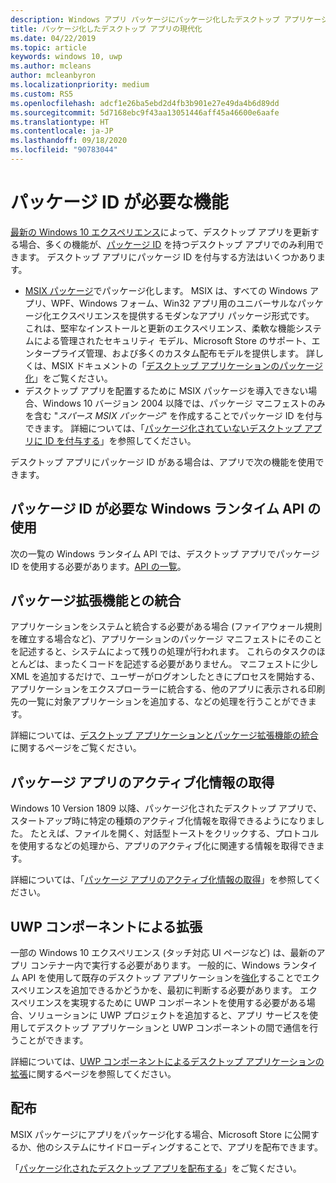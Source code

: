 ```yaml
---
description: Windows アプリ パッケージにパッケージ化したデスクトップ アプリケーションに、Windows 10 ユーザー向けの最新のエクスペリエンスを追加する方法について説明します。
title: パッケージ化したデスクトップ アプリの現代化
ms.date: 04/22/2019
ms.topic: article
keywords: windows 10, uwp
ms.author: mcleans
author: mcleanbyron
ms.localizationpriority: medium
ms.custom: RS5
ms.openlocfilehash: adcf1e26ba5ebd2d4fb3b901e27e49da4b6d89dd
ms.sourcegitcommit: 5d7168ebc9f43aa13051446aff45a46600e6aafe
ms.translationtype: HT
ms.contentlocale: ja-JP
ms.lasthandoff: 09/18/2020
ms.locfileid: "90783044"
---
```

# <a name="features-that-require-package-identity"></a>パッケージ ID が必要な機能

[最新の Windows 10 エクスペリエンス](index.md)によって、デスクトップ アプリを更新する場合、多くの機能が、[パッケージ ID](/uwp/schemas/appxpackage/uapmanifestschema/element-identity) を持つデスクトップ アプリでのみ利用できます。 デスクトップ アプリにパッケージ ID を付与する方法はいくつかあります。

* [MSIX パッケージ](/windows/msix/desktop/desktop-to-uwp-root)でパッケージ化します。 MSIX は、すべての Windows アプリ、WPF、Windows フォーム、Win32 アプリ用のユニバーサルなパッケージ化エクスペリエンスを提供するモダンなアプリ パッケージ形式です。 これは、堅牢なインストールと更新のエクスペリエンス、柔軟な機能システムによる管理されたセキュリティ モデル、Microsoft Store のサポート、エンタープライズ管理、および多くのカスタム配布モデルを提供します。 詳しくは、MSIX ドキュメントの「[デスクトップ アプリケーションのパッケージ化](/windows/msix/desktop/desktop-to-uwp-root)」をご覧ください。
* デスクトップ アプリを配置するために MSIX パッケージを導入できない場合、Windows 10 バージョン 2004 以降では、パッケージ マニフェストのみを含む "*スパース MSIX パッケージ*" を作成することでパッケージ ID を付与できます。 詳細については、「[パッケージ化されていないデスクトップ アプリに ID を付与する](grant-identity-to-nonpackaged-apps.md)」を参照してください。

デスクトップ アプリにパッケージ ID がある場合は、アプリで次の機能を使用できます。

## <a name="use-windows-runtime-apis-that-require-package-identity"></a>パッケージ ID が必要な Windows ランタイム API の使用

次の一覧の Windows ランタイム API では、デスクトップ アプリでパッケージ ID を使用する必要があります。[API の一覧](desktop-to-uwp-supported-api.md#list-of-apis)。

## <a name="integrate-with-package-extensions"></a>パッケージ拡張機能との統合

アプリケーションをシステムと統合する必要がある場合 (ファイアウォール規則を確立する場合など)、アプリケーションのパッケージ マニフェストにそのことを記述すると、システムによって残りの処理が行われます。 これらのタスクのほとんどは、まったくコードを記述する必要がありません。 マニフェストに少し XML を追加するだけで、ユーザーがログオンしたときにプロセスを開始する、アプリケーションをエクスプローラーに統合する、他のアプリに表示される印刷先の一覧に対象アプリケーションを追加する、などの処理を行うことができます。

詳細については、[デスクトップ アプリケーションとパッケージ拡張機能の統合](desktop-to-uwp-extensions.md)に関するページをご覧ください。

## <a name="get-activation-info-for-packaged-apps"></a>パッケージ アプリのアクティブ化情報の取得

Windows 10 Version 1809 以降、パッケージ化されたデスクトップ アプリで、スタートアップ時に特定の種類のアクティブ化情報を取得できるようになりました。 たとえば、ファイルを開く、対話型トーストをクリックする、プロトコルを使用するなどの処理から、アプリのアクティブ化に関連する情報を取得できます。

詳細については、「[パッケージ アプリのアクティブ化情報の取得](get-activation-info-for-packaged-apps.md)」を参照してください。

## <a name="extend-with-uwp-components"></a>UWP コンポーネントによる拡張

一部の Windows 10 エクスペリエンス (タッチ対応 UI ページなど) は、最新のアプリ コンテナー内で実行する必要があります。 一般的に、Windows ランタイム API を使用して既存のデスクトップ アプリケーションを[強化](desktop-to-uwp-enhance.md)することでエクスペリエンスを追加できるかどうかを、最初に判断する必要があります。 エクスペリエンスを実現するために UWP コンポーネントを使用する必要がある場合、ソリューションに UWP プロジェクトを追加すると、アプリ サービスを使用してデスクトップ アプリケーションと UWP コンポーネントの間で通信を行うことができます。

詳細については、[UWP コンポーネントによるデスクトップ アプリケーションの拡張](desktop-to-uwp-extend.md)に関するページを参照してください。

## <a name="distribute"></a>配布

MSIX パッケージにアプリをパッケージ化する場合、Microsoft Store に公開するか、他のシステムにサイドローディングすることで、アプリを配布できます。

「[パッケージ化されたデスクトップ アプリを配布する](desktop-to-uwp-distribute.md)」をご覧ください。